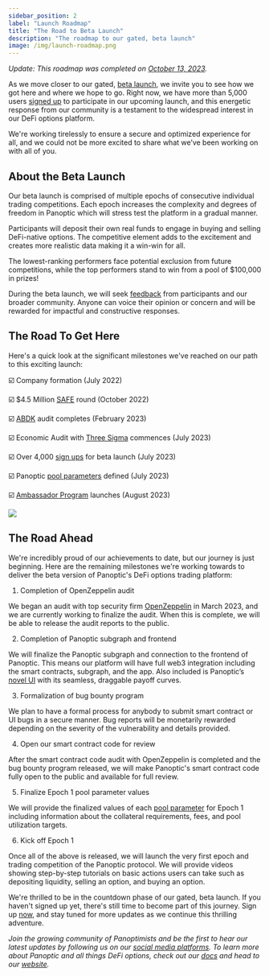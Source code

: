 ```yaml
---
sidebar_position: 2
label: "Launch Roadmap"
title: "The Road to Beta Launch"
description: "The roadmap to our gated, beta launch"
image: /img/launch-roadmap.png
---
```


_Update: This roadmap was completed on [October 13, 2023](https://panoptic.xyz/blog/panoptic-beta-launch-official)._

As we move closer to our gated, [beta launch](https://panoptic.xyz/blog/gated-launch-sign-up), we invite you to see how we got here and where we hope to go. Right now, we have more than 5,000 users [signed up](http://signup.panoptic.xyz) to participate in our upcoming launch, and this energetic response from our community is a testament to the widespread interest in our DeFi options platform.

  

We're working tirelessly to ensure a secure and optimized experience for all, and we could not be more excited to share what we’ve been working on with all of you.

## About the Beta Launch

  

Our beta launch is comprised of multiple epochs of consecutive individual trading competitions. Each epoch increases the complexity and degrees of freedom in Panoptic which will stress test the platform in a gradual manner.

  

Participants will deposit their own real funds to engage in buying and selling DeFi-native options. The competitive element adds to the excitement and creates more realistic data making it a win-win for all.

  

The lowest-ranking performers face potential exclusion from future competitions, while the top performers stand to win from a pool of $100,000 in prizes!

  

During the beta launch, we will seek [feedback](https://feedback.panoptic.xyz) from participants and our broader community. Anyone can voice their opinion or concern and will be rewarded for impactful and constructive responses.

## The Road To Get Here

  

Here's a quick look at the significant milestones we've reached on our path to this exciting launch:

  

☑️ Company formation (July 2022)

☑️ $4.5 Million [SAFE](https://panoptic.xyz/blog/defi-options-protocol-safe-round) round (October 2022)

☑️ [ABDK](https://panoptic.xyz/blog/abdk-audit-completion) audit completes (February 2023)

☑️ Economic Audit with [Three Sigma](https://panoptic.xyz/blog/panoptic-three-sigma-partnership) commences (July 2023)

☑️ Over 4,000 [sign ups](https://panoptic.xyz/blog/gated-launch-sign-up) for beta launch (July 2023)

☑️ Panoptic [pool parameters](https://panoptic.xyz/blog/gated-launch-parameters) defined (July 2023)

☑️ [Ambassador Program](https://panoptic.xyz/blog/panoptic-ambassador-program) launches (August 2023)

![](/img/launch-roadmap.png)

  

## The Road Ahead

We're incredibly proud of our achievements to date, but our journey is just beginning. Here are the remaining milestones we're working towards to deliver the beta version of Panoptic's DeFi options trading platform:

  

1.  Completion of OpenZeppelin audit
    

  

We began an audit with top security firm [OpenZeppelin](https://panoptic.xyz/blog/openzeppelin-audits-panoptic-defi-options-protocol) in March 2023, and we are currently working to finalize the audit. When this is complete, we will be able to release the audit reports to the public.

  

2.  Completion of Panoptic subgraph and frontend
    

  

We will finalize the Panoptic subgraph and connection to the frontend of Panoptic. This means our platform will have full web3 integration including the smart contracts, subgraph, and the app. Also included is Panoptic’s [novel UI](https://panoptic.xyz/blog/demoing-panoptic-defi-options-protocol) with its seamless, draggable payoff curves.

  

3.  Formalization of bug bounty program
    

  

We plan to have a formal process for anybody to submit smart contract or UI bugs in a secure manner. Bug reports will be monetarily rewarded depending on the severity of the vulnerability and details provided.

  

4.  Open our smart contract code for review
    

  

After the smart contract code audit with OpenZeppelin is completed and the bug bounty program released, we will make Panoptic's smart contract code fully open to the public and available for full review.

  

5.  Finalize Epoch 1 pool parameter values
    

We will provide the finalized values of each [pool parameter](https://panoptic.xyz/blog/gated-launch-parameters) for Epoch 1 including information about the collateral requirements, fees, and pool utilization targets.

  

6.  Kick off Epoch 1
    

Once all of the above is released, we will launch the very first epoch and trading competition of the Panoptic protocol. We will provide videos showing step-by-step tutorials on basic actions users can take such as depositing liquidity, selling an option, and buying an option.

  

We're thrilled to be in the countdown phase of our gated, beta launch. If you haven't signed up yet, there's still time to become part of this journey. Sign up [now](http://signup.panoptic.xyz), and stay tuned for more updates as we continue this thrilling adventure.

  

*Join the growing community of Panoptimists and be the first to hear our latest updates by following us on our [social media platforms](https://links.panoptic.xyz/all). To learn more about Panoptic and all things DeFi options, check out our [docs](https://panoptic.xyz/docs/intro) and head to our [website](https://panoptic.xyz/).*
